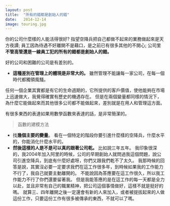 ```yaml
---
layout: post
title:  "所有的錯都是創始人的錯"
date:   2014-12-14
image: touring.jpg
---
```



你的公司什麼樣的人能活得很好?
指望空降兵把自己都做不起來的業務做起來是天方夜譚;
員工因為待遇不好離開不是藉口，是之前已有很多其他的不開心;
公司里**不管高管還是一線員工犯的所有的錯都是創始人的錯。**

好的公司和困難的公司是有差別的。

- **這種差別在管理上的體現是非常大的。**
雖然管理不能讓每一家公司，在每一個時代都獨領風騷。

任何一個企業其實都是有它的生命週期的，它所提供的客戶價值，使他能夠在市場上迅速做大，我覺得確實有歷史的機遇存在。
但是在兩個變量都同樣的情況下，為什麼它能做起來而其他很多公司都不能做起來，差別就是在用人和管理這方面。

有很多東西的表達如果用數學函數來表達的話，是非常簡潔的。


> 函數的建模方法

- 找**幾個主要的變量**。
看在一個特定的階段你要引進什麼樣的空降兵，什麼水平的，你能消化什麼水平的。
- **然後這樣的人是不是可以真的跟著公司乾。**
比如說三年五年。
我印象很深的，我2004年加入阿里的時候，公司的早期創始人就問過我這個問題，說公司引進空降兵，到底有什麼好處呀，你們又跟我們乾不了太久。
我那時候的回答是說，其實沒必要一定要求我們在這工作很多年，到時候如果我的工作能力不行了，我自己就要主動離開的。
不能說因為答應要在這工作很久，所以我工作能力不行了你們還要留著我。
但是我能答應的是在這工作的每一天都是全力以赴，並且非常有自己的職業精神，把公司這個事情做好，這樣不就是挺好的嗎。
就算三、四年離開之後一定還會有新的人來加入，或者被提拔起來的人做這份工作，只要這份工作有很多被傳承的東西，不就可以了嗎。

